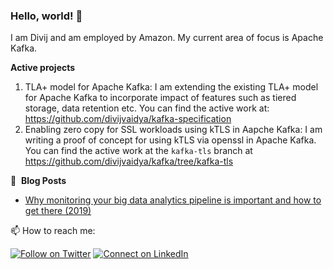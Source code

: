 ### Hello, world! 👋

I am Divij and am employed by Amazon. My current area of focus is Apache Kafka.

**Active projects**
1. TLA+ model for Apache Kafka: I am extending the existing TLA+ model for Apache Kafka to incorporate impact of features such as tiered storage, data retention etc. You can find the active work at: https://github.com/divijvaidya/kafka-specification 
2. Enabling zero copy for SSL workloads using kTLS in Aapche Kafka: I am writing a proof of concept for using kTLS via openssl in Apache Kafka. You can find the active work at the `kafka-tls` branch at https://github.com/divijvaidya/kafka/tree/kafka-tls

📕 &nbsp;**Blog Posts**
<!-- BLOG-POST-LIST:START -->
- [Why monitoring your big data analytics pipeline is important and how to get there (2019)](https://medium.com/@divijvaidya/why-monitoring-your-big-data-analytics-pipeline-is-important-and-how-to-get-there-a1bc5016f941)
<!-- BLOG-POST-LIST:END -->

📫 How to reach me:

[![Follow on Twitter](https://img.shields.io/badge/--twitter?label=Twitter&logo=Twitter&style=social)](https://twitter.com/divijvaidya) [![Connect on LinkedIn](https://img.shields.io/badge/--linkedin?label=LinkedIn&logo=LinkedIn&style=social)](https://www.linkedin.com/in/divijvaidya)

<!--
**divijvaidya/divijvaidya** is a ✨ _special_ ✨ repository because its `README.md` (this file) appears on your GitHub profile.

Here are some ideas to get you started:

- 🔭 I’m currently working on ...
- 🌱 I’m currently learning ...
- 👯 I’m looking to collaborate on ...
- 🤔 I’m looking for help with ...
- 💬 Ask me about ...
- 📫 How to reach me: ...
- 😄 Pronouns: ...
- ⚡ Fun fact: ...
-->
